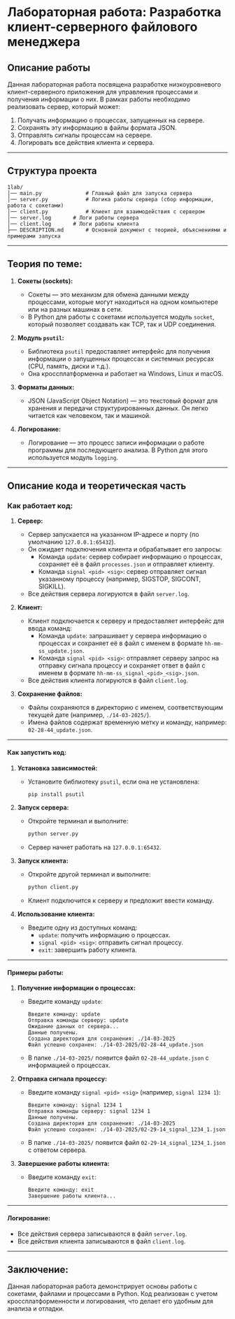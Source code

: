 # Лабораторная работа: Разработка клиент-серверного файлового менеджера

## Описание работы

Данная лабораторная работа посвящена разработке низкоуровневого клиент-серверного приложения для управления процессами и получения информации о них. В рамках работы необходимо реализовать сервер, который может:

1. Получать информацию о процессах, запущенных на сервере.
2. Сохранять эту информацию в файлы формата JSON.
3. Отправлять сигналы процессам на сервере.
4. Логировать все действия клиента и сервера.

---

##  Структура проекта
```
1lab/
│── main.py              # Главный файл для запуска сервера
│── server.py            # Логика работы сервера (сбор информации, работа с сокетами)
│── client.py            # Клиент для взаимодействия с сервером
│── server.log       # Логи работы сервера
│── client.log       # Логи работы клиента
├── DESCRIPTION.md       # Основной документ с теорией, объяснениями и примерами запуска
```

---

## **Теория по теме:**

1. **Сокеты (sockets):**
   - Сокеты — это механизм для обмена данными между процессами, которые могут находиться на одном компьютере или на разных машинах в сети.
   - В Python для работы с сокетами используется модуль `socket`, который позволяет создавать как TCP, так и UDP соединения.

2. **Модуль `psutil`:**
   - Библиотека `psutil` предоставляет интерфейс для получения информации о запущенных процессах и системных ресурсах (CPU, память, диски и т.д.).
   - Она кроссплатформенна и работает на Windows, Linux и macOS.

3. **Форматы данных:**
   - JSON (JavaScript Object Notation) — это текстовый формат для хранения и передачи структурированных данных. Он легко читается как человеком, так и машиной.

4. **Логирование:**
   - Логирование — это процесс записи информации о работе программы для последующего анализа. В Python для этого используется модуль `logging`.

---

## Описание кода и теоретическая часть

### **Как работает код:**

1. **Сервер:**
   - Сервер запускается на указанном IP-адресе и порту (по умолчанию `127.0.0.1:65432`).
   - Он ожидает подключения клиента и обрабатывает его запросы:
     - Команда `update`: сервер собирает информацию о процессах, сохраняет её в файл `processes.json` и отправляет клиенту.
     - Команда `signal <pid> <sig>`: сервер отправляет сигнал указанному процессу (например, SIGSTOP, SIGCONT, SIGKILL).
   - Все действия сервера логируются в файл `server.log`.

2. **Клиент:**
   - Клиент подключается к серверу и предоставляет интерфейс для ввода команд:
     - Команда `update`: запрашивает у сервера информацию о процессах и сохраняет её в файл с именем в формате `hh-mm-ss_update.json`.
     - Команда `signal <pid> <sig>`: отправляет серверу запрос на отправку сигнала процессу и сохраняет ответ в файл с именем в формате `hh-mm-ss_signal_<pid>_<sig>.json`.
   - Все действия клиента логируются в файл `client.log`.

3. **Сохранение файлов:**
   - Файлы сохраняются в директорию с именем, соответствующим текущей дате (например, `./14-03-2025/`).
   - Имена файлов содержат временную метку и команду, например: `02-28-44_update.json`.

---

#### **Как запустить код:**

1. **Установка зависимостей:**
   - Установите библиотеку `psutil`, если она не установлена:
     ```bash
     pip install psutil
     ```

2. **Запуск сервера:**
   - Откройте терминал и выполните:
     ```bash
     python server.py
     ```
   - Сервер начнет работать на `127.0.0.1:65432`.

3. **Запуск клиента:**
   - Откройте другой терминал и выполните:
     ```bash
     python client.py
     ```
   - Клиент подключится к серверу и предложит ввести команду.

4. **Использование клиента:**
   - Введите одну из доступных команд:
     - `update`: получить информацию о процессах.
     - `signal <pid> <sig>`: отправить сигнал процессу.
     - `exit`: завершить работу клиента.

---

#### **Примеры работы:**

1. **Получение информации о процессах:**
   - Введите команду `update`:
     ```
     Введите команду: update
     Отправка команды серверу: update
     Ожидание данных от сервера...
     Данные получены.
     Создана директория для сохранения: ./14-03-2025
     Файл успешно сохранен: ./14-03-2025/02-28-44_update.json
     ```
   - В папке `./14-03-2025/` появится файл `02-28-44_update.json` с информацией о процессах.

2. **Отправка сигнала процессу:**
   - Введите команду `signal <pid> <sig>` (например, `signal 1234 1`):
     ```
     Введите команду: signal 1234 1
     Отправка команды серверу: signal 1234 1
     Данные получены.
     Создана директория для сохранения: ./14-03-2025
     Файл успешно сохранен: ./14-03-2025/02-29-14_signal_1234_1.json
     ```
   - В папке `./14-03-2025/` появится файл `02-29-14_signal_1234_1.json` с ответом сервера.

3. **Завершение работы клиента:**
   - Введите команду `exit`:
     ```
     Введите команду: exit
     Завершение работы клиента...
     ```

---

#### **Логирование:**
- Все действия сервера записываются в файл `server.log`.
- Все действия клиента записываются в файл `client.log`.

---

## **Заключение:**
Данная лабораторная работа демонстрирует основы работы с сокетами, файлами и процессами в Python. Код реализован с учетом кроссплатформенности и логирования, что делает его удобным для анализа и отладки.